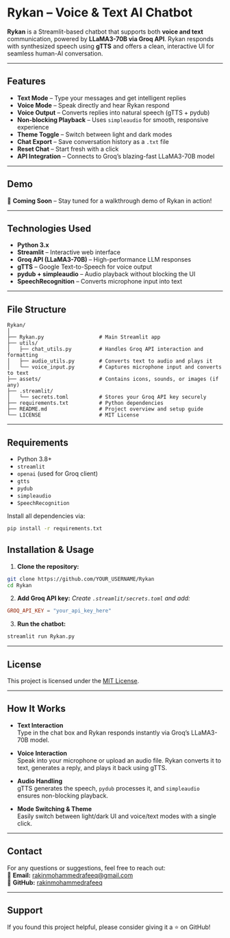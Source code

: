 # Rykan – Voice & Text AI Chatbot

**Rykan** is a Streamlit-based chatbot that supports both **voice and text** communication, powered by **LLaMA3-70B via Groq API**. Rykan responds with synthesized speech using **gTTS** and offers a clean, interactive UI for seamless human-AI conversation.

---

## Features

- **Text Mode** – Type your messages and get intelligent replies
- **Voice Mode** – Speak directly and hear Rykan respond
- **Voice Output** – Converts replies into natural speech (gTTS + pydub)
- **Non-blocking Playback** – Uses `simpleaudio` for smooth, responsive experience
- **Theme Toggle** – Switch between light and dark modes
- **Chat Export** – Save conversation history as a `.txt` file
- **Reset Chat** – Start fresh with a click
- **API Integration** – Connects to Groq’s blazing-fast LLaMA3-70B model

---

## Demo

🎥 **Coming Soon** – Stay tuned for a walkthrough demo of Rykan in action!

---

## Technologies Used

- **Python 3.x**
- **Streamlit** – Interactive web interface
- **Groq API (LLaMA3-70B)** – High-performance LLM responses
- **gTTS** – Google Text-to-Speech for voice output
- **pydub + simpleaudio** – Audio playback without blocking the UI
- **SpeechRecognition** – Converts microphone input into text

---

## File Structure

```
Rykan/
│
├── Rykan.py                  # Main Streamlit app
├── utils/
│   ├── chat_utils.py         # Handles Groq API interaction and formatting
│   ├── audio_utils.py        # Converts text to audio and plays it
│   └── voice_input.py        # Captures microphone input and converts to text
├── assets/                   # Contains icons, sounds, or images (if any)
├── .streamlit/
│   └── secrets.toml          # Stores your Groq API key securely
├── requirements.txt          # Python dependencies
├── README.md                 # Project overview and setup guide
└── LICENSE                   # MIT License
```

---

## Requirements

- Python 3.8+
- `streamlit`
- `openai` (used for Groq client)
- `gtts`
- `pydub`
- `simpleaudio`
- `SpeechRecognition`

Install all dependencies via:

```bash
pip install -r requirements.txt
```

## Installation & Usage

1. **Clone the repository:**

```bash
git clone https://github.com/YOUR_USERNAME/Rykan
cd Rykan
```

2. **Add Groq API key:**
*Create `.streamlit/secrets.toml` and add:*
```toml
GROQ_API_KEY = "your_api_key_here"
```

3. **Run the chatbot:**

```bash
streamlit run Rykan.py
```

---

## License

This project is licensed under the [MIT License](LICENSE).

---

## How It Works

- **Text Interaction**  
  Type in the chat box and Rykan responds instantly via Groq’s LLaMA3-70B model.

- **Voice Interaction**  
  Speak into your microphone or upload an audio file. Rykan converts it to text, generates a reply, and plays it back using gTTS.

- **Audio Handling**  
  gTTS generates the speech, `pydub` processes it, and `simpleaudio` ensures non-blocking playback.

- **Mode Switching & Theme**  
  Easily switch between light/dark UI and voice/text modes with a single click.

---

## Contact  

For any questions or suggestions, feel free to reach out:  
📧 **Email:** rakinmohammedrafeeq@gmail.com  
🔗 **GitHub:** [rakinmohammedrafeeq](https://github.com/rakinmohammedrafeeq)

---

## Support

If you found this project helpful, please consider giving it a ⭐ on GitHub!
